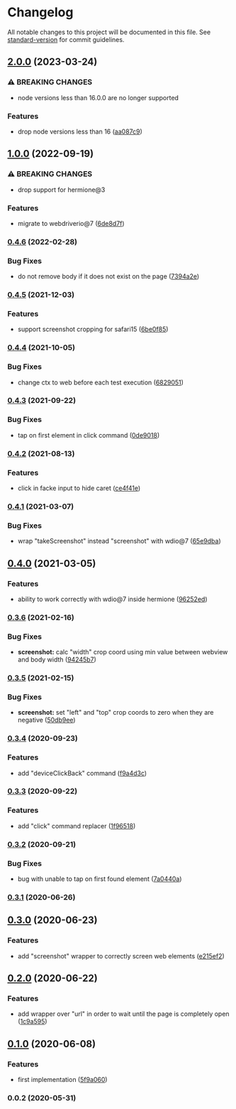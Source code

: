 # Changelog

All notable changes to this project will be documented in this file. See [standard-version](https://github.com/conventional-changelog/standard-version) for commit guidelines.

## [2.0.0](https://github.com/gemini-testing/hermione-safari-commands/compare/v1.0.0...v2.0.0) (2023-03-24)


### ⚠ BREAKING CHANGES

* node versions less than 16.0.0 are no longer supported

### Features

* drop node versions less than 16 ([aa087c9](https://github.com/gemini-testing/hermione-safari-commands/commit/aa087c9e24bf809fd94ebda98d86ed82bade25de))

## [1.0.0](https://github.com/gemini-testing/hermione-safari-commands/compare/v0.4.6...v1.0.0) (2022-09-19)


### ⚠ BREAKING CHANGES

* drop support for hermione@3

### Features

* migrate to webdriverio@7 ([6de8d7f](https://github.com/gemini-testing/hermione-safari-commands/commit/6de8d7fcf016bd66c532b66087bc67f0cd48337b))

### [0.4.6](https://github.com/gemini-testing/hermione-safari-commands/compare/v0.4.5...v0.4.6) (2022-02-28)


### Bug Fixes

* do not remove body if it does not exist on the page ([7394a2e](https://github.com/gemini-testing/hermione-safari-commands/commit/7394a2e0ba5948591b687102592c8cef198d5630))

### [0.4.5](https://github.com/gemini-testing/hermione-safari-commands/compare/v0.4.4...v0.4.5) (2021-12-03)


### Features

* support screenshot cropping for  safari15 ([6be0f85](https://github.com/gemini-testing/hermione-safari-commands/commit/6be0f85d5a0e90da993f0be40ffd5781859ee108))

### [0.4.4](https://github.com/gemini-testing/hermione-safari-commands/compare/v0.4.3...v0.4.4) (2021-10-05)


### Bug Fixes

* change ctx to web before each test execution ([6829051](https://github.com/gemini-testing/hermione-safari-commands/commit/6829051e2aca91cd08419b1833a81aa6a0a727d3))

### [0.4.3](https://github.com/gemini-testing/hermione-safari-commands/compare/v0.4.2...v0.4.3) (2021-09-22)


### Bug Fixes

* tap on first element in click command ([0de9018](https://github.com/gemini-testing/hermione-safari-commands/commit/0de901840dad869504d6332955f6d36a81ce4b2b))

### [0.4.2](https://github.com/gemini-testing/hermione-safari-commands/compare/v0.4.1...v0.4.2) (2021-08-13)


### Features

* click in facke input to hide caret ([ce4f41e](https://github.com/gemini-testing/hermione-safari-commands/commit/ce4f41e0ffd860bdc5f1de835a4315f0a2a39e51))

### [0.4.1](https://github.com/gemini-testing/hermione-safari-commands/compare/v0.4.0...v0.4.1) (2021-03-07)


### Bug Fixes

* wrap "takeScreenshot" instead "screenshot" with wdio@7 ([65e9dba](https://github.com/gemini-testing/hermione-safari-commands/commit/65e9dba0f5ff19e49290852cc7b6a6bd143292e6))

## [0.4.0](https://github.com/gemini-testing/hermione-safari-commands/compare/v0.3.6...v0.4.0) (2021-03-05)


### Features

* ability to work correctly with wdio@7 inside hermione ([96252ed](https://github.com/gemini-testing/hermione-safari-commands/commit/96252ed392fd394e24261f885d3652ec29e1930a))

### [0.3.6](https://github.com/gemini-testing/hermione-safari-commands/compare/v0.3.5...v0.3.6) (2021-02-16)


### Bug Fixes

* **screenshot:** calc "width" crop coord using min value between webview and body width ([94245b7](https://github.com/gemini-testing/hermione-safari-commands/commit/94245b7549b1cbed8864cbae397716955f4da060))

### [0.3.5](https://github.com/gemini-testing/hermione-safari-commands/compare/v0.3.4...v0.3.5) (2021-02-15)


### Bug Fixes

* **screenshot:** set "left" and "top" crop coords to zero when they are negative ([50db9ee](https://github.com/gemini-testing/hermione-safari-commands/commit/50db9eeaa9ae15339b4380367f8bd7dd2a9f6f99))

### [0.3.4](https://github.com/gemini-testing/hermione-safari-commands/compare/v0.3.3...v0.3.4) (2020-09-23)


### Features

* add "deviceClickBack" command ([f9a4d3c](https://github.com/gemini-testing/hermione-safari-commands/commit/f9a4d3cd0a38312a60004fcb29f586bc07088fb8))

### [0.3.3](https://github.com/gemini-testing/hermione-safari-commands/compare/v0.3.2...v0.3.3) (2020-09-22)


### Features

* add "click" command replacer ([1f96518](https://github.com/gemini-testing/hermione-safari-commands/commit/1f96518c1294016aad5ae64a67efce746ae199ec))

### [0.3.2](https://github.com/gemini-testing/hermione-safari-commands/compare/v0.3.1...v0.3.2) (2020-09-21)


### Bug Fixes

* bug with unable to tap on first found element ([7a0440a](https://github.com/gemini-testing/hermione-safari-commands/commit/7a0440aa86e729b533d96a0c52374c0505649135))

### [0.3.1](https://github.com/gemini-testing/hermione-safari-commands/compare/v0.3.0...v0.3.1) (2020-06-26)

## [0.3.0](https://github.com/gemini-testing/hermione-safari-commands/compare/v0.2.0...v0.3.0) (2020-06-23)


### Features

* add "screenshot" wrapper to correctly screen web elements ([e215ef2](https://github.com/gemini-testing/hermione-safari-commands/commit/e215ef2a58c6270cf45b74a4fbc92bc92e0d5550))

## [0.2.0](https://github.com/gemini-testing/hermione-safari-commands/compare/v0.1.0...v0.2.0) (2020-06-22)


### Features

* add wrapper over "url" in order to wait until the page is completely open ([1c9a595](https://github.com/gemini-testing/hermione-safari-commands/commit/1c9a595063e2648c2b77b3cfaded83f175e85e85))

## [0.1.0](https://github.com/gemini-testing/hermione-safari-commands/compare/v0.0.2...v0.1.0) (2020-06-08)


### Features

* first implementation ([5f9a060](https://github.com/gemini-testing/hermione-safari-commands/commit/5f9a0604571e653f6c6b345b39fee63bd50da519))

### 0.0.2 (2020-05-31)
